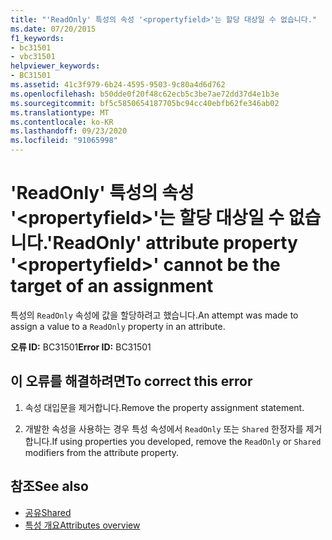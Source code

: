 ```yaml
---
title: "'ReadOnly' 특성의 속성 '<propertyfield>'는 할당 대상일 수 없습니다."
ms.date: 07/20/2015
f1_keywords:
- bc31501
- vbc31501
helpviewer_keywords:
- BC31501
ms.assetid: 41c3f979-6b24-4595-9503-9c80a4d6d762
ms.openlocfilehash: b50dde0f20f48c62ecb5c3be7ae72dd37d4e1b3e
ms.sourcegitcommit: bf5c5850654187705bc94cc40ebfb62fe346ab02
ms.translationtype: MT
ms.contentlocale: ko-KR
ms.lasthandoff: 09/23/2020
ms.locfileid: "91065998"
---
```

# <a name="readonly-attribute-property-propertyfield-cannot-be-the-target-of-an-assignment"></a><span data-ttu-id="fe24c-102">'ReadOnly' 특성의 속성 '\<propertyfield>'는 할당 대상일 수 없습니다.</span><span class="sxs-lookup"><span data-stu-id="fe24c-102">'ReadOnly' attribute property '\<propertyfield>' cannot be the target of an assignment</span></span>

<span data-ttu-id="fe24c-103">특성의 `ReadOnly` 속성에 값을 할당하려고 했습니다.</span><span class="sxs-lookup"><span data-stu-id="fe24c-103">An attempt was made to assign a value to a `ReadOnly` property in an attribute.</span></span>  
  
 <span data-ttu-id="fe24c-104">**오류 ID:** BC31501</span><span class="sxs-lookup"><span data-stu-id="fe24c-104">**Error ID:** BC31501</span></span>  
  
## <a name="to-correct-this-error"></a><span data-ttu-id="fe24c-105">이 오류를 해결하려면</span><span class="sxs-lookup"><span data-stu-id="fe24c-105">To correct this error</span></span>  
  
1. <span data-ttu-id="fe24c-106">속성 대입문을 제거합니다.</span><span class="sxs-lookup"><span data-stu-id="fe24c-106">Remove the property assignment statement.</span></span>  
  
2. <span data-ttu-id="fe24c-107">개발한 속성을 사용하는 경우 특성 속성에서 `ReadOnly` 또는 `Shared` 한정자를 제거합니다.</span><span class="sxs-lookup"><span data-stu-id="fe24c-107">If using properties you developed, remove the `ReadOnly` or `Shared` modifiers from the attribute property.</span></span>  
  
## <a name="see-also"></a><span data-ttu-id="fe24c-108">참조</span><span class="sxs-lookup"><span data-stu-id="fe24c-108">See also</span></span>

- [<span data-ttu-id="fe24c-109">공유</span><span class="sxs-lookup"><span data-stu-id="fe24c-109">Shared</span></span>](../language-reference/modifiers/shared.md)
- [<span data-ttu-id="fe24c-110">특성 개요</span><span class="sxs-lookup"><span data-stu-id="fe24c-110">Attributes overview</span></span>](../programming-guide/concepts/attributes/index.md)
